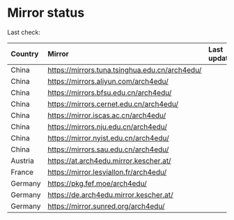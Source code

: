 <script src="./time.js"></script>
# Mirror status
Last check: <script type="text/javascript">localize(1708744793.85467);</script>

|Country|Mirror|Last update|
|:------|:-----|:----------|
|China|https://mirrors.tuna.tsinghua.edu.cn/arch4edu/|<script type="text/javascript">localize(1708713109);</script>|
|China|https://mirrors.aliyun.com/arch4edu/|<script type="text/javascript">localize(1708713109);</script>|
|China|https://mirrors.bfsu.edu.cn/arch4edu/|<script type="text/javascript">localize(1708713109);</script>|
|China|https://mirrors.cernet.edu.cn/arch4edu/|<script type="text/javascript">localize(1708713109);</script>|
|China|https://mirror.iscas.ac.cn/arch4edu/|<script type="text/javascript">localize(1708713109);</script>|
|China|https://mirrors.nju.edu.cn/arch4edu/|<script type="text/javascript">localize(1708713109);</script>|
|China|https://mirror.nyist.edu.cn/arch4edu/|<script type="text/javascript">localize(1708713109);</script>|
|China|https://mirrors.sau.edu.cn/arch4edu/|<script type="text/javascript">localize(1708713109);</script>|
|Austria|https://at.arch4edu.mirror.kescher.at/|<script type="text/javascript">localize(1708713109);</script>|
|France|https://mirror.lesviallon.fr/arch4edu/|<script type="text/javascript">localize(1708713109);</script>|
|Germany|https://pkg.fef.moe/arch4edu/|<script type="text/javascript">localize(1708713109);</script>|
|Germany|https://de.arch4edu.mirror.kescher.at/|<script type="text/javascript">localize(1708713109);</script>|
|Germany|https://mirror.sunred.org/arch4edu/|<script type="text/javascript">localize(1708713109);</script>|

<script src="./tablefilter/tablefilter.js"></script>
<script src="./table.js"></script>